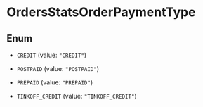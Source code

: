 

# OrdersStatsOrderPaymentType

## Enum


* `CREDIT` (value: `"CREDIT"`)

* `POSTPAID` (value: `"POSTPAID"`)

* `PREPAID` (value: `"PREPAID"`)

* `TINKOFF_CREDIT` (value: `"TINKOFF_CREDIT"`)



